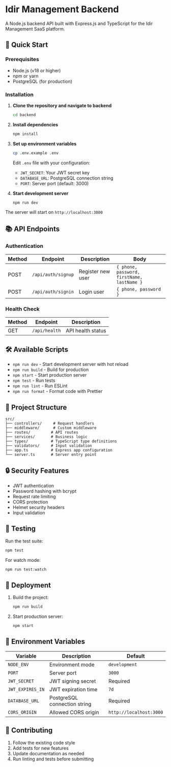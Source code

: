 # Idir Management Backend

A Node.js backend API built with Express.js and TypeScript for the Idir Management SaaS platform.

## 🚀 Quick Start

### Prerequisites

- Node.js (v18 or higher)
- npm or yarn
- PostgreSQL (for production)

### Installation

1. **Clone the repository and navigate to backend**
   ```bash
   cd backend
   ```

2. **Install dependencies**
   ```bash
   npm install
   ```

3. **Set up environment variables**
   ```bash
   cp .env.example .env
   ```
   Edit `.env` file with your configuration:
   - `JWT_SECRET`: Your JWT secret key
   - `DATABASE_URL`: PostgreSQL connection string
   - `PORT`: Server port (default: 3000)

4. **Start development server**
   ```bash
   npm run dev
   ```

The server will start on `http://localhost:3000`

## 📚 API Endpoints

### Authentication

| Method | Endpoint | Description | Body |
|--------|----------|-------------|------|
| POST | `/api/auth/signup` | Register new user | `{ phone, password, firstName, lastName }` |
| POST | `/api/auth/signin` | Login user | `{ phone, password }` |

### Health Check

| Method | Endpoint | Description |
|--------|----------|-------------|
| GET | `/api/health` | API health status |

## 🛠️ Available Scripts

- `npm run dev` - Start development server with hot reload
- `npm run build` - Build for production
- `npm start` - Start production server
- `npm test` - Run tests
- `npm run lint` - Run ESLint
- `npm run format` - Format code with Prettier

## 📁 Project Structure

```
src/
├── controllers/     # Request handlers
├── middleware/      # Custom middleware
├── routes/         # API routes
├── services/       # Business logic
├── types/          # TypeScript type definitions
├── validators/     # Input validation
├── app.ts          # Express app configuration
└── server.ts       # Server entry point
```

## 🔒 Security Features

- JWT authentication
- Password hashing with bcrypt
- Request rate limiting
- CORS protection
- Helmet security headers
- Input validation

## 🧪 Testing

Run the test suite:
```bash
npm test
```

For watch mode:
```bash
npm run test:watch
```

## 🚀 Deployment

1. Build the project:
   ```bash
   npm run build
   ```

2. Start production server:
   ```bash
   npm start
   ```

## 📄 Environment Variables

| Variable | Description | Default |
|----------|-------------|---------|
| `NODE_ENV` | Environment mode | `development` |
| `PORT` | Server port | `3000` |
| `JWT_SECRET` | JWT signing secret | Required |
| `JWT_EXPIRES_IN` | JWT expiration time | `7d` |
| `DATABASE_URL` | PostgreSQL connection string | Required |
| `CORS_ORIGIN` | Allowed CORS origin | `http://localhost:3000` |

## 🤝 Contributing

1. Follow the existing code style
2. Add tests for new features
3. Update documentation as needed
4. Run linting and tests before submitting
